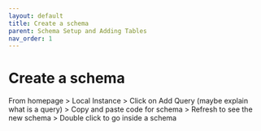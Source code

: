 ```yaml
---
layout: default
title: Create a schema
parent: Schema Setup and Adding Tables
nav_order: 1
---
```


# Create a schema

From homepage > Local Instance > Click on Add Query (maybe explain what is a query) > Copy and paste code for schema > Refresh to see the new schema > Double click to go inside a schema
